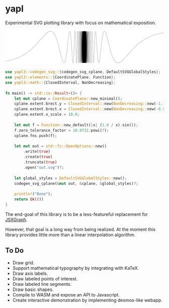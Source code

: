# yapl
Experimental SVG plotting library with focus on mathematical exposition.

![sin(1/x)](readme-assets/sin1overx.png)

```rust
use yapl3::codegen_svg::{codegen_svg_cplane, DefaultSVGGlobalStyles};
use yapl3::elements::{CoordinatePlane, Function};
use yapl3::math::{ClosedInterval, NonDecreasing};

fn main() -> std::io::Result<()> {
    let mut cplane = CoordinatePlane::new_minimal();
    cplane.extent.brect.y = ClosedInterval::new(NonDecreasing::new(-1.1, 1.1));
    cplane.extent.brect.x = ClosedInterval::new(NonDecreasing::new(-0.5, 0.5));
    cplane.extent.x_scale = 10.0;

    let mut f = Function::new_default(|x| (1.0 / x).sin());
    f.zero_tolerance_factor = 10.0f32.powi(7);
    cplane.fns.push(f);
      
    let mut out = std::fs::OpenOptions::new()
        .write(true)
        .create(true)
        .truncate(true)
        .open("out.svg")?;

    let global_styles = DefaultSVGGlobalStyles::new();    
    codegen_svg_cplane(&mut out, &cplane, &global_styles)?;
    
    println!("Done");
    return Ok(())   
}
```

The end-goal of this library is to be a less-featureful replacement for 
[JSXGraph](https://jsxgraph.uni-bayreuth.de/wp/index.html).

However, that goal is a long way from being realized. At the moment this library
provides little more than a linear interpolation algorithm.

## To Do 
- Draw grid.
- Support mathematical typography by integrating with KaTeX.
- Draw axis labels.
- Draw labeled points of interest.
- Draw labeled line segments.
- Draw basic shapes.
- Compile to WASM and expose an API to Javascript.
- Create interactive demonstration by implementing desmos-like webapp.
